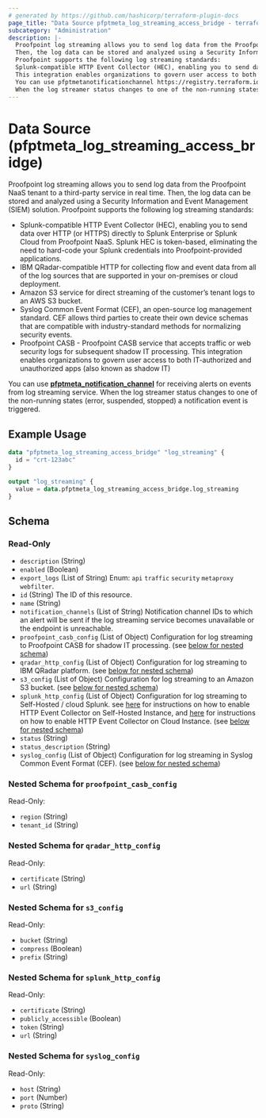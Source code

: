 ```yaml
---
# generated by https://github.com/hashicorp/terraform-plugin-docs
page_title: "Data Source pfptmeta_log_streaming_access_bridge - terraform-provider-pfptmeta"
subcategory: "Administration"
description: |-
  Proofpoint log streaming allows you to send log data from the Proofpoint NaaS tenant to a third-party service in real time.
  Then, the log data can be stored and analyzed using a Security Information and Event Management (SIEM) solution.
  Proofpoint supports the following log streaming standards:
  Splunk-compatible HTTP Event Collector (HEC), enabling you to send data over HTTP (or HTTPS) directly to Splunk Enterprise or Splunk Cloud from Proofpoint NaaS. Splunk HEC is token-based, eliminating the need to hard-code your Splunk credentials into Proofpoint-provided applications.IBM QRadar-compatible HTTP for collecting flow and event data from all of the log sources that are supported in your on-premises or cloud deployment.Amazon S3 service for direct streaming of the customer’s tenant logs to an AWS S3 bucket.Syslog Common Event Format (CEF), an open-source log management standard. CEF allows third parties to create their own device schemas that are compatible with industry-standard methods for normalizing security events.Proofpoint CASB - Proofpoint CASB service that accepts traffic or web security logs for subsequent shadow IT processing.
  This integration enables organizations to govern user access to both IT-authorized and unauthorized apps (also known as shadow IT)
  You can use pfptmetanotificationchannel https://registry.terraform.io/providers/nsofnetworks/pfptmeta/latest/docs/resources/notification_channel for receiving alerts on events from log streaming service.
  When the log streamer status changes to one of the non-running states (error, suspended, stopped) a notification event is triggered.
---
```


# Data Source (pfptmeta_log_streaming_access_bridge)

Proofpoint log streaming allows you to send log data from the Proofpoint NaaS tenant to a third-party service in real time. 
Then, the log data can be stored and analyzed using a Security Information and Event Management (SIEM) solution.
Proofpoint supports the following log streaming standards:

- Splunk-compatible HTTP Event Collector (HEC), enabling you to send data over HTTP (or HTTPS) directly to Splunk Enterprise or Splunk Cloud from Proofpoint NaaS. Splunk HEC is token-based, eliminating the need to hard-code your Splunk credentials into Proofpoint-provided applications.
- IBM QRadar-compatible HTTP for collecting flow and event data from all of the log sources that are supported in your on-premises or cloud deployment.
- Amazon S3 service for direct streaming of the customer’s tenant logs to an AWS S3 bucket.
- Syslog Common Event Format (CEF), an open-source log management standard. CEF allows third parties to create their own device schemas that are compatible with industry-standard methods for normalizing security events.
- Proofpoint CASB - Proofpoint CASB service that accepts traffic or web security logs for subsequent shadow IT processing.
This integration enables organizations to govern user access to both IT-authorized and unauthorized apps (also known as shadow IT)

You can use [**pfptmeta_notification_channel**](https://registry.terraform.io/providers/nsofnetworks/pfptmeta/latest/docs/resources/notification_channel) for receiving alerts on events from log streaming service.
When the log streamer status changes to one of the non-running states (error, suspended, stopped) a notification event is triggered.

## Example Usage

```terraform
data "pfptmeta_log_streaming_access_bridge" "log_streaming" {
  id = "crt-123abc"
}

output "log_streaming" {
  value = data.pfptmeta_log_streaming_access_bridge.log_streaming
}
```

<!-- schema generated by tfplugindocs -->
## Schema

### Read-Only

- `description` (String)
- `enabled` (Boolean)
- `export_logs` (List of String) Enum: `api` `traffic` `security` `metaproxy` `webfilter`.
- `id` (String) The ID of this resource.
- `name` (String)
- `notification_channels` (List of String) Notification channel IDs to which an alert will be sent if the log streaming service becomes unavailable or the endpoint is unreachable.
- `proofpoint_casb_config` (List of Object) Configuration for log streaming to Proofpoint CASB for shadow IT processing. (see [below for nested schema](#nestedatt--proofpoint_casb_config))
- `qradar_http_config` (List of Object) Configuration for log streaming to IBM QRadar platform. (see [below for nested schema](#nestedatt--qradar_http_config))
- `s3_config` (List of Object) Configuration for log streaming to an Amazon S3 bucket. (see [below for nested schema](#nestedatt--s3_config))
- `splunk_http_config` (List of Object) Configuration for log streaming to Self-Hosted / cloud Splunk. see [here](https://help.metanetworks.com/knowledgebase/log_streaming_for_splunk_self_hosted/#configuring-splunk-http-event-collector) for instructions on how to enable HTTP Event Collector on Self-Hosted Instance, and [here](https://help.metanetworks.com/knowledgebase/log_streaming_for_splunk_cloud/#configuring-splunk-http-event-collector) for instructions on how to enable HTTP Event Collector on Cloud Instance. (see [below for nested schema](#nestedatt--splunk_http_config))
- `status` (String)
- `status_description` (String)
- `syslog_config` (List of Object) Configuration for log streaming in Syslog Common Event Format (CEF). (see [below for nested schema](#nestedatt--syslog_config))

<a id="nestedatt--proofpoint_casb_config"></a>
### Nested Schema for `proofpoint_casb_config`

Read-Only:

- `region` (String)
- `tenant_id` (String)


<a id="nestedatt--qradar_http_config"></a>
### Nested Schema for `qradar_http_config`

Read-Only:

- `certificate` (String)
- `url` (String)


<a id="nestedatt--s3_config"></a>
### Nested Schema for `s3_config`

Read-Only:

- `bucket` (String)
- `compress` (Boolean)
- `prefix` (String)


<a id="nestedatt--splunk_http_config"></a>
### Nested Schema for `splunk_http_config`

Read-Only:

- `certificate` (String)
- `publicly_accessible` (Boolean)
- `token` (String)
- `url` (String)


<a id="nestedatt--syslog_config"></a>
### Nested Schema for `syslog_config`

Read-Only:

- `host` (String)
- `port` (Number)
- `proto` (String)
